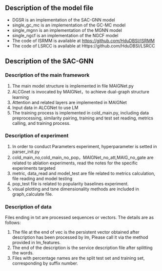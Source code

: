 ## Description of the model file

* DGSR is an implementation of the SAC-GNN model
* single_gc_mc is an implementation of the GC-MC model
* single_mgnn is an implementation of the MGNN model
* single_ngcf is an implementation of the NGCF model
* The code of ISRMM is available at https://github.com/HduDBSI/ISRMM
* The code of LSRCC is available at Https://github.com/HduDBSI/LSRCC
  
## Description of the SAC-GNN

### Description of the main framework

1. The main model structure is implemented in file MAIGNet.py </br>
2. ALCGnet is invocated by MAIGNet，to achieve dual-graph structure learning</br>
3. Attention and related layers are implemented in MAIGNet
4. Input data in ALCGNet to use LM
5. The training process is implemented in cold_main.py, including data preprocessing, similarity pairing, training and test set reading, metrics calling, and training process. 


### Description of experiment

1. In order to conduct Parameters  experiment, hyperparameter is setted in parser_init.py
2. cold_main_no,cold_main_no_pop，MAIGNet_no_att,MAIG_no_gate are related to ablation experiments, read the notes for the specific experiments targeted
3. metric, data_read and model_test are file related to metrics calculation, file reading and model testing
4. pop_test file is related to popularity baselines experiment.
5. visual plotting and tsne dimensionality methods are included in graph_calculate file.

### Description of data

Files ending in txt are processed sequences or vectors. The details are as follows:</br>

1. The file at the end of vec is the persistent vector obtained after description has been processed by lm, Please call it via the method provided in lm_features.
2. The end of the description is the service description file after splitting the words.
3. Files with percentage names are the split test set and training set, corresponding by suffix number.